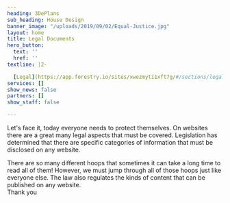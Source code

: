 ```yaml
---
heading: 3DePlans
sub_heading: House Design
banner_image: "/uploads/2019/09/02/Equal-Justice.jpg"
layout: home
title: Legal Documents
hero_button:
  text: ''
  href: ''
textline: |2-

  [Legal](https://app.forestry.io/sites/xwezmyti1xft7g/#/sections/legal/)
services: []
show_news: false
partners: []
show_staff: false

---
```

Let's face it, today everyone needs to protect themselves. On websites there are a great many legal aspects that must be covered. Legislation has determined that there are specific categories of information that must be disclosed on any website.

  
 There are so many different hoops that sometimes it can take a long time to read all of them! However, we must jump through all of those hoops just like everyone else. The law also regulates the kinds of content that can be published on any website.  
 Thank you